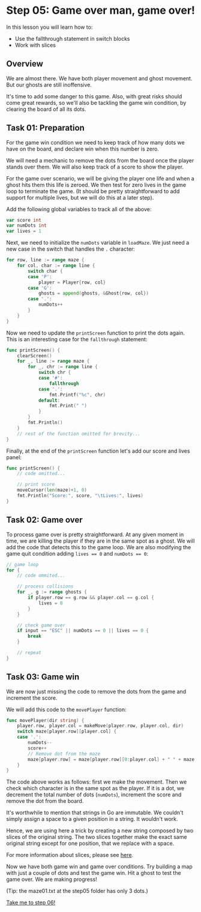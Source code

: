 # Step 05: Game over man, game over!

In this lesson you will learn how to:

- Use the fallthrough statement in switch blocks
- Work with slices

## Overview

We are almost there. We have both player movement and ghost movement. But our ghosts are still inoffensive. 

It's time to add some danger to this game. Also, with great risks should come great rewards, so we'll also be tackling the game win condition, by clearing the board of all its dots.

## Task 01: Preparation

For the game win condition we need to keep track of how many dots we have on the board, and declare win when this number is zero.

We will need a mechanic to remove the dots from the board once the player stands over them. We will also keep track of a score to show the player.

For the game over scenario, we will be giving the player one life and when a ghost hits them this life is zeroed. We then test for zero lives in the game loop to terminate the game. (It should be pretty straightforward to add support for multiple lives, but we will do this at a later step).

Add the following global variables to track all of the above:

```go
var score int
var numDots int
var lives = 1
```

Next, we need to initialize the `numDots` variable in `loadMaze`. We just need a new case in the switch that handles the `.` character:

```go
for row, line := range maze {
    for col, char := range line {
        switch char {
        case 'P':
            player = Player{row, col}
        case 'G':
            ghosts = append(ghosts, &Ghost{row, col})
        case '.':
            numDots++
        }
    }
}
```

Now we need to update the `printScreen` function to print the dots again. This is an interesting case for the `fallthrough` statement:

```go
func printScreen() {
    clearScreen()
    for _, line := range maze {
        for _, chr := range line {
            switch chr {
            case '#':
                fallthrough
            case '.':
                fmt.Printf("%c", chr)
            default:
                fmt.Print(" ")
            }
        }
        fmt.Println()
    }
    // rest of the function omitted for brevity...
}
```

Finally, at the end of the `printScreen` function let's add our score and lives panel:

```go
func printScreen() {
    // code omitted...

    // print score
    moveCursor(len(maze)+1, 0)
    fmt.Println("Score:", score, "\tLives:", lives)
}
```

## Task 02: Game over

To process game over is pretty straightforward. At any given moment in time, we are killing the player if they are in the same spot as a ghost. We will add the code that detects this to the game loop. We are also modifying the game quit condition adding `lives == 0` and `numDots == 0`:

```go
// game loop
for {
    // code ommited...

    // process collisions
    for _, g := range ghosts {
        if player.row == g.row && player.col == g.col {
            lives = 0
        }
    }

    // check game over
    if input == "ESC" || numDots == 0 || lives == 0 {
        break
    }

    // repeat
}
```

## Task 03: Game win

We are now just missing the code to remove the dots from the game and increment the score.

We will add this code to the `movePlayer` function:

```go
func movePlayer(dir string) {
    player.row, player.col = makeMove(player.row, player.col, dir)
    switch maze[player.row][player.col] {
    case '.':
        numDots--
        score++
        // Remove dot from the maze
        maze[player.row] = maze[player.row][0:player.col] + " " + maze[player.row][player.col+1:]
    }
}
```

The code above works as follows: first we make the movement. Then we check which character is in the same spot as the player. If it is a dot, we decrement the total number of dots (`numDots`), increment the score and remove the dot from the board.

It's worthwhile to mention that strings in Go are immutable. We couldn't simply assign a space to a given position in a string. It wouldn't work.

Hence, we are using here a trick by creating a new string composed by two slices of the original string. The two slices together make the exact same original string except for one position, that we replace with a space.

For more information about slices, please see [here](https://blog.golang.org/go-slices-usage-and-internals).

Now we have both game win and game over conditions. Try building a map with just a couple of dots and test the game win. Hit a ghost to test the game over. We are making progress! 

(Tip: the maze01.txt at the step05 folder has only 3 dots.)

[Take me to step 06!](../step06/README.md)

